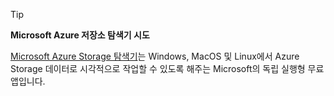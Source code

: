 > [!TIP]
> 
> **Microsoft Azure 저장소 탐색기 시도**
> 
> [Microsoft Azure Storage 탐색기](../articles/vs-azure-tools-storage-manage-with-storage-explorer.md)는 Windows, MacOS 및 Linux에서 Azure Storage 데이터로 시각적으로 작업할 수 있도록 해주는 Microsoft의 독립 실행형 무료 앱입니다.
> 
> 

